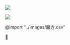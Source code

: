 ![](https://mmbiz.qpic.cn/mmbiz_png/qX7rSBgoEp15Ygj7AUy9icHU8MlMh8icAy2vTCWicoEZVl0ibgVFDZg4GzVYwMaCNoV2wAnSPKYYrwWJbW9aqDAribg/640?wx_fmt=png&tp=webp&wxfrom=5&wx_lazy=1&wx_co=1)

![](https://mmbiz.qpic.cn/mmbiz_png/qX7rSBgoEp15Ygj7AUy9icHU8MlMh8icAyWwOiaSZd4ByicKPEcMn6AZEBNIlfulOYxy2bFtylHhmDYt63ejkwiasRg/640?wx_fmt=png&tp=webp&wxfrom=5&wx_lazy=1&wx_co=1)

@import "../images/魔方.csv"





